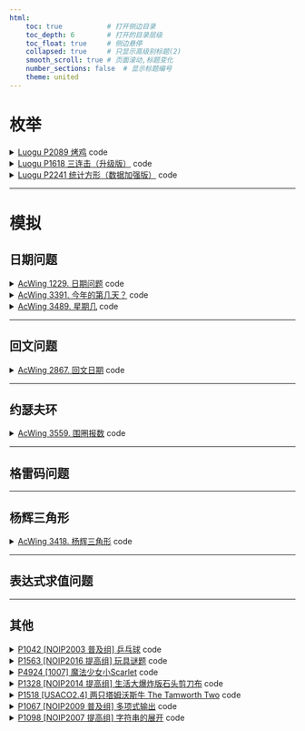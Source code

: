```yaml
---
html:
    toc: true           # 打开侧边目录
    toc_depth: 6        # 打开的目录层级
    toc_float: true     # 侧边悬停
    collapsed: true     # 只显示高级别标题(2)
    smooth_scroll: true # 页面滚动,标题变化
    number_sections: false  # 显示标题编号
    theme: united
---
```


# 枚举

<details><summary><a href="https://www.luogu.com.cn/problem/P2089" target="_blank">Luogu P2089 烤鸡</a> code</summary>

有 $10$ 种配料，每种配料可使用 $[1,3]$ 克（注意！没有 $0$ 克），求 $10$ 种配料组成的 $n$ 克方案总和

- 第 $1$ 种配料 可以选择 $1$ 克，$2$ 克，$3$克
- 第 $2$ 种配料 可以选择 $1$ 克，$2$ 克，$3$克
- 第 $3$ 种配料 可以选择 $1$ 克，$2$ 克，$3$克
- ...
- 第 $i$ 种配料 可以选择 $1$ 克，$2$ 克，$3$克
- ...
- 第 $10$ 种配料 可以选择 $1$ 克，$2$ 克，$3$克

我们尝试枚举 **所有配料** 的 **所有克数** 的方案，再检查一下，此方案的总克数，是否等于 $n$

```cpp
#include <iostream>
#include <cstring>
#include <queue>
#include <sstream>
using namespace std;

const int N=1;
int n;

queue<string> q;

string i2s(int num){
    string res;
    stringstream ss;
    ss<<num;
    ss>>res;
    return res;
}

int main(){
    cin>>n;
    for(int a=1; a<=3; a++)
    for(int b=1; b<=3; b++)
    for(int c=1; c<=3; c++)
    for(int d=1; d<=3; d++)
    for(int e=1; e<=3; e++)
    for(int f=1; f<=3; f++)
    for(int g=1; g<=3; g++)
    for(int h=1; h<=3; h++)
    for(int i=1; i<=3; i++)
    for(int j=1; j<=3; j++)
        if(a+b+c+d+e+f+g+h+i+j == n)
            q.push(i2s(a) + i2s(b) + i2s(c) + i2s(d) + i2s(e) + i2s(f) + i2s(g) + i2s(h) + i2s(i) + i2s(j));
    cout<<q.size()<<"\n";

    while(q.size()){
        for(auto c: q.front()) cout<<c<<" ";
        cout<<"\n";
        q.pop();
    }

    return 0;
}
```
</details>




<details><summary><a href="https://www.luogu.com.cn/problem/P1618" target="_blank">Luogu P1618 三连击（升级版）</a> code</summary>

用 $9$ 个数字 $[1,9]$, 组成 $3$ 个三位数

- 例 $123,456,789$，则 $A=123,B=456,C=789$

如果 $A:B:C = 123:456:789$，则方案数 $+1$

显然，我们可以枚举 **每一位** 的 **所有选择**，需要注意，如果一个数选择过了，就不能选择了

- 我们可以用一个 `bool st[10]` 的数组，来维护 $i$ 是否使用过，使用过为 $true$，未使用为 $false$  

最后，判断组成的 $3$ 个三位数，是否满足 $A:B:C$

```cpp
// 待实现
```

因为 $A:B:C$ 的关系，我们可以知道，只要有 $A$， 则可以算出 $B,C$

所以，我们只需要枚举 $A$，进而通过比例算出 $B,C$，最后，检查 $[1,9]$ 是否 **都使用过且仅使用过一次**

```cpp
#include <iostream>
#include <cstring>
using namespace std;

int a,b,c;
string s = "No!!!";

int main(){
	cin>>a>>b>>c;

	for(int i=1; i<=9 && a && b && c; i++)
	for(int j=1; j<=9; j++)
	for(int k=1; k<=9; k++){
		int x = i*100 + j*10 + k;
		int y = x*b/a;
		int z = x*c/a;
		int xx = x;
		int yy = y;
		int zz = z;

		int st[11];
		memset(st, 0, sizeof st);

		while(x) st[x%10]++, x/=10;
		while(y) st[y%10]++, y/=10;
		while(z) st[z%10]++, z/=10;

		bool flg=1;
		if(st[0]!=0) flg=0;
		for(int i=1; i<=9 && flg; i++)
			if(st[i]!=1) flg=0;
		
		if(flg)
			cout<<xx<<" "<<yy<<" "<<zz<<"\n", s = "";
	}

	if(s=="No!!!") cout<<s;

	return 0;
}
```

</details>





<details><summary><a href="https://www.luogu.com.cn/problem/P2241" target="_blank">Luogu P2241 统计方形（数据加强版）</a> code</summary>

统计 $n * m$ 大小的矩阵上，有多少个 **正方形** 和 **长方形**

- 长方形数量 = 矩形数量 - 正方形数量

那么此题就可以转换为求 **正方形** 数量和 **矩形** 数量 

首先考虑 **正方形** 数量：

- 边长为 $1$ 的正方形数量 = $n*m$ 
- 边长为 $2$ 的正方形数量 = $(n-1)*(m-1)$
- 边长为 $3$ 的正方形数量 = $(n-2)*(m-2)$
- ...
- 边长为 $i (i<=min(n,m))$ 的正方形数量 = $(n - (i-1))*(m - (i-1))$

因此，**正方形** 数量:

$$\sum_{i=1}^{min(n,m)} (n-i+1) * (m-i+1)$$

接下来考虑 **矩形** 数量：

- 宽为 $1$，长为 $1$ 的矩形数量 = $n*m$
- 宽为 $1$，长为 $2$ 的矩形数量 = $n*(m-1)$
- 宽为 $1$，长为 $3$ 的矩形数量 = $n*(m-2)$
- ...
- 宽为 $1$，长为 &m& 的矩形数量 = $n*(m-(m-1))$
- 宽为 $2$，长为 $1$ 的矩形数量 = $(n-1)*m$
- 宽为 $2$，长为 $2$ 的矩形数量 = $(n-1)*(m-1)$
- ...
- 宽为 $i (i<=n)$，长为 $j (j<=m)$ 的矩形数量 = $(n-(i-1))*(m-(i-1))$

因此，**矩形** 数量：

$$\sum_{i=1}^{n}\sum_{j=1}^{m} (n-i+1)*(m-i+1)$$

运用求和公式：

$= (1+n)*n/2 * (1+m)*m/2$
$= n*m*(1+n)*(1+m)/4$


```cpp
#include <iostream>
using namespace std;

typedef long long LL;

LL n, m;
LL a, b;	// 正方形数量 和 矩形数量

int main(){
	cin>>n>>m;
	for(int i=1; i<=n && i<=m; i++)
		a += (n-i+1) * (m-i+1);
	cout<<a<<" "<<n*m*(n+1)*(m+1) / 4 - a;
	return 0;
}
```
</details>




--- 

# 模拟


## 日期问题
<details><summary><a href="https://www.acwing.com/problem/content/description/1231/" target="_blank">AcWing 1229. 日期问题</a> code</summary>

```cpp
#include <iostream>
#include <set>
using namespace std;

int months[13]={0,31,28,31,30,31,30,31,31,30,31,30,31};
bool ck(int y, int m, int d){
    months[2] = 28;
    if(y>=2060 || y<1960) return 0; // 判断年
    if(m<1 || m>12) return 0;       // 判断月
    if(y%400==0 || (y%4==0 && y%100!=0)) months[2] = 29; 
    if(d<1 || d>months[m]) return 0;// 判断日
    return 1;
}

int main(){
    int y, m, d;
    scanf("%d/%d/%d", &y, &m, &d);

    set<int> pq;
    if(ck(1900+y, m, d)) pq.insert( (1900+y)*1e4 + m*1e2 + d);
    if(ck(2000+y, m, d)) pq.insert( (2000+y)*1e4 + m*1e2 + d);
    if(ck(1900+d, y, m)) pq.insert( (1900+d)*1e4 + y*1e2 + m);
    if(ck(2000+d, y, m)) pq.insert( (2000+d)*1e4 + y*1e2 + m);
    if(ck(1900+d, m, y)) pq.insert( (1900+d)*1e4 + m*1e2 + y);
    if(ck(2000+d, m, y)) pq.insert( (2000+d)*1e4 + m*1e2 + y);
    for(auto x: pq) printf("%d-%02d-%02d\n", x/10000, x%10000/100, x%100);

    return 0;
}
```
</details>

<details><summary><a href="https://www.acwing.com/problem/content/description/3394/" target="_blank">AcWing 3391. 今年的第几天？</a> code</summary>

```cpp
#include <iostream>
using namespace std;

int months[13]={0,31,28,31,30,31,30,31,31,30,31,30,31};
bool ck(int y, int m, int d){
    months[2] = 28;
    if(m<1 || m>12) return 0;       // 判断月
    if(y%400==0 || (y%4==0 && y%100!=0)) months[2] = 29; 
    if(d<1 || d>months[m]) return 0;// 判断日
    return 1;
}

int main(){
    int y, m, d;
    while(cin>>y>>m>>d){
        int res=0, day=m*100+d;
        for(int i=101; i<=day; i++)
            if(ck(y, i/100, i%100))
                res++;
        cout<<res<<"\n";
    }
    
    return 0;
}
```
</details>

<details><summary><a href="https://www.acwing.com/problem/content/description/3492/" target="_blank">AcWing 3489. 星期几</a> code</summary>

> 基姆•拉尔森公式可以由公历的年月日推导出当天的星期
> `w = (d + 2m + 3(m + 1) / 5 + y + y / 4 - y / 100 + y / 400 + 1) % 7`
> * d 为日期, 范围是1-31
> * m 为月份, 范围是3-14, 当年的1, 2月需处理为上一年的13, 14月(即y-=1, m+=1或2)
> * y 为年份, 当月份为1, 2时, y-=1
> * w 为星期, 范围是为0-6, 星期日用0表示, 星期一为1, 以此类推, 星期六为6

```cpp
#include <algorithm>
#include <cstring>
#include <iostream>
#include <map>

using namespace std;

int months[13]={0,31,28,31,30,31,30,31,31,30,31,30,31};
map<string, int> month_name = {
    {"January", 1},{"February", 2},{"March", 3},{"April", 4},
    {"May", 5},{"June", 6},{"July", 7},{"August", 8},
    {"September", 9},{"October", 10},{"November", 11},{"December", 12} };

string week_name[7] = {
    "Monday", "Tuesday", "Wednesday", "Thursday",
    "Friday", "Saturday", "Sunday"};

int main() {
    int d, m, y;
    string str;
    while (cin >> d >> str >> y) {
        m = month_name[str];
        if(m==1||m==2) m += 12, y--;
        cout<<week_name[ (d + 2 *m + 3 *(m+1)/5 + y + y/4 -y /100 + y/400)%7 ] << endl;
    }

    return 0;
}

```
</details>

---

## 回文问题

<details><summary><a href="https://www.acwing.com/problem/content/description/2870/" target="_blank">AcWing 2867. 回文日期</a> code</summary>

```cpp
#include <iostream>
using namespace std;

int months[13]={0,31,28,31,30,31,30,31,31,30,31,30,31};
bool ck(int y, int m, int d){
    months[2] = 28;
    if(m<1 || m>12) return 0;       // 判断月
    if(y%400==0 || (y%4==0 && y%100!=0)) months[2] = 29; 
    if(d<1 || d>months[m]) return 0;// 判断日
    return 1;
}

bool flg=0;

int main(){
    int start; cin>>start;
    int d, m, y=start/10000;
    
    for(; ; y++){
        m = y%10*10 + y%100/10;
        d = y/100%10*10 + y/1000;
        
        if(ck(y, m, d) && y*1e4+m*1e2+d > start){
            
            if(!flg){
                printf("%d%02d%02d\n", y, m, d);   
                flg=1;
            }
            
            if(m == d && m/10 != m%10){
                printf("%d%02d%02d\n", y, m, d); 
                break;
            }
        }
    }
    return 0;
}
```
</details>

---
## 约瑟夫环

<details><summary><a href="https://www.acwing.com/problem/content/description/3562/" target="_blank">AcWing 3559. 围圈报数</a> code</summary>

```cpp
#include <iostream>
#include <cstring>
using namespace std;

void solve(){
    int n; cin>>n;
    bool a[n];
    memset(a, true, sizeof a);
    
    int k=0, cnt=0;
    for(int i=0; cnt<n; i++){
        
        if(a[i]){
            k++;
            
            if(k==3){
                printf("%d ", i+1);
                a[i]=0;
                cnt++;
                k=0;
            }
        }
        
        // 到达首位
        if(i==n-1) i=-1;    
    }
    
    puts("");
    
    return ;
}

int main(){
    int T; cin>>T; while(T--)
    solve();
    return 0;
}
```
</details>

---
## 格雷码问题



---
## 杨辉三角形

<details><summary><a href="https://www.acwing.com/problem/content/description/3421/" target="_blank">AcWing 3418. 杨辉三角形</a> code</summary>

```cpp
#pragma GCC optimize(2)
#pragma GCC optimize(3,"Ofast","inline")

#include <iostream>
#include <cmath>
using namespace std;

const int INF=0x3f3f3f3f;

typedef long long LL;

LL f[30][30];

LL c(int a, int b){
    LL res=1;
    for(int i=a, j=1; j<=b; i--, j++)
        res=res*i/j;
    return res;
}

int main(){
    LL n;
    cin>>n;
    if(n==1){
        cout<<n;
        return 0;
    }
    
    f[0][0]=1;
    for(int i=1; i<=20; i++){
        f[i][0]=1;
        for(int j=1; j<=i; j++){
            // 计算
            f[i][j]=f[i-1][j-1]+f[i-1][j];
            
            // 大于1e9无意义，直接设置为INF，防止下面的值爆LL
            if(f[i][j]>1e9) f[i][j]=INF; 
            
            // 找到目标值
            if(f[i][j]==n){
                // (1 + (i+1 - 1))*(i)/2  (a1+an)*(n)/2  （首项+末项）*（项数）/ 2
                cout<<1LL*(i+1)*(i)/2+j+1;
                return 0;
            }
        }    
    }

    /*  顺序找会超时
    for(int i=2001; i<=n; i++){
        if(i==n){
            cout<<1LL*(i+1)*(i)/2+2;
            return 0;
        }
        if( i*(i-1)/2 ==n){
            cout<<1LL*(i+1)*(i)/2+3;
            return 0;
        }
    }
    */
    
    // 答案一定在c(i,1) c(i,2)中
    LL i=sqrt(2*n)+1;
    
    if( c(i,2) == n)
        cout<<i*(i+1)/2+3; // c(i,2)
    else
        cout<<n*(n+1)/2+2; // c(n,1)
    
    return 0;
}
```
</details>

---
## 表达式求值问题



---
## 其他

<details><summary><a href="https://www.luogu.com.cn/problem/P1042" target="_blank">P1042 [NOIP2003 普及组] 乒乓球</a> code</summary>

```cpp
#include <iostream>
using namespace std;

const int N=1;
string s;

int main(){
	string t;
	while(cin>>t) s += t;
	s = " " + s;

	int a=0, b=0;
	for(int i=1; i<s.size()-1 && s[i]!='E'; i++){
		if(s[i]=='W') a++;
		else b++;
		if(i!=0 && max(a,b)>=11 && i!=s.size()-2 && abs(a-b)>=2){
			cout<<a<<":"<<b<<"\n";
			a=0, b=0;
		}
	}
	cout<<a<<":"<<b<<"\n\n";
	a=0, b=0;

	for(int i=1; i<s.size()-1 && s[i]!='E'; i++){
		if(s[i]=='W') a++;
		else b++;
		if(i!=0 && max(a,b)>=21 && i!=s.size()-2 && abs(a-b)>=2){
			cout<<a<<":"<<b<<"\n";
			a=0, b=0;
		}
	}
	cout<<a<<":"<<b<<"\n";

	return 0;
}
```
</details>

<details><summary><a href="https://www.luogu.com.cn/problem/P1563" target="_blank">P1563 [NOIP2016 提高组] 玩具谜题</a> code</summary>

```cpp
#define fst first
#define sed second
#include <cstring>
#include <iostream>
using namespace std;

typedef pair<bool, string> pbs;

const int N=1e5+10;

// 00 <-
// 01 ->
// 10 ->
// 11 <-

pbs a[N];	// 人
int n, m;

int main(){
	cin>>n>>m;
	for(int i=1; i<=n; i++) cin>>a[i].fst>>a[i].sed;
	
	int idx=1;	// 现在位置
	while(m--){
		int f, l;
		cin>>f>>l;
		
		if(!a[idx].fst && !f) f=0;
		else if(!a[idx].fst && f) f=1;
		else if(a[idx].fst && !f) f=1;
		else if(a[idx].fst && f) f=0;

		if(f)
			idx = (idx + l) % n;
		else 
			idx = (idx + n - l) % n;
		
		if(idx == 0) idx = n;
	}

	cout<<a[idx].sed;

	return 0;
}
```
</details>

<details><summary><a href="https://www.luogu.com.cn/problem/P4924" target="_blank">P4924 [1007] 魔法少女小Scarlet</a> code</summary>

```cpp
#include <iostream>
using namespace std;

const int N=510;

int g[N][N], rg[N][N], tg[N][N];
int n, m;

int main(){
	cin>>n>>m;
	for(int i=1, t=1; i<=n; i++)
		for(int j=1; j<=n; j++, t++)
			g[i][j] = rg[i][j] = t;

	while(m--){
		int x, y, r, z;
		cin>>x>>y>>r>>z;

		int x1 = x - r, y1 = y - r;
		int x2 = x + r, y2 = y + r;
		
		for(int i=x1, ii=1; i<=x2; i++, ii++)
			for(int j=y1, jj=1; j<=y2; j++, jj++)
				tg[ii][jj] = g[i][j];
		
		for(int i=1; i<=2*r+1; i++)
			for(int j=1; j<=2*r+1; j++)
				if(!z)		
					rg[j][2*r+2-i] = tg[i][j];
				else
					rg[2*r+2-j][i] = tg[i][j];
			
		for(int i=x1, ii=1; i<=x2; i++, ii++)
			for(int j=y1, jj=1; j<=y2; j++, jj++)
				g[i][j] = rg[ii][jj];
	}

	for(int i=1; i<=n; i++, cout<<"\n")
		for(int j=1; j<=n; j++, cout<<" ")
			cout<<g[i][j];

	return 0;
}
```
</details>

<details><summary><a href="https://www.luogu.com.cn/problem/P1328" target="_blank">P1328 [NOIP2014 提高组] 生活大爆炸版石头剪刀布</a> code</summary>

```cpp
#include <iostream>
using namespace std;

const int N=1;

int n, na, nb, resa, resb;
int A[210], B[210];   // 出拳顺序

bool pk(int a, int b){    // a 赢 b
    if(a==0)
    if(b==2 || b==3)  return 1;

    if(a==1)
    if(b==0 || b==3) return 1;

    if(a==2)
    if(b==1 || b==4) return 1;

    if(a==3)
    if(b==2 || b==4) return 1;
    
    if(a==4)
    if(b==0 || b==1) return 1;

    return 0;
}

int main(){
    cin>>n>>na>>nb;
    for(int i=1; i<=na; i++) cin>>A[i];
    for(int j=1; j<=nb; j++) cin>>B[j];

    for(int i=1, j=1; n; i==na?i=1:i++, j==nb?j=1:j++, n--)
        resa+=pk(A[i], B[j]), resb+=pk(B[j], A[i]);

    cout<<resa<<" "<<resb;

    return 0;
}
```
</details>

<details><summary><a href="https://www.luogu.com.cn/problem/P1518" target="_blank">P1518 [USACO2.4] 两只塔姆沃斯牛 The Tamworth Two</a> code</summary>

```cpp
#define fst first
#define sed second
#include <iostream>
#include <cstring>
using namespace std;

typedef pair<int, int> PII;

const int dxy[4][2] = { {-1,0}, {0,1}, {1,0}, {0,-1} };

char g[20][20];
int ff = 0, fc = 0; // 他们的初始方向
PII uf, uc;     // 他们的初始位置

int main() {
    for (int i = 1; i <= 10; i++) {
        string s; cin >> s;
        for (int j = 1; j <= 10; j++) {
            g[i][j] = s[j - 1];

            if (g[i][j] == 'F')
                uf = { i,j };
            if (g[i][j] == 'C')
                uc = { i,j };
        }
    }

    int res = 0;
    while (++res) {

        int nx = uf.fst + dxy[ff][0];
        int ny = uf.sed + dxy[ff][1];

        if (nx < 1 || nx>10 || ny < 1 || ny>10 || g[nx][ny] == '*') {
            if (++ff == 4) ff = 0; // 不能走的地方
        }
        else {
            uf = { nx, ny };  // 更新位置
        }

        nx = uc.fst + dxy[fc][0];
        ny = uc.sed + dxy[fc][1];

        if (nx < 1 || nx>10 || ny < 1 || ny>10 || g[nx][ny] == '*') {
            if (++fc == 4) fc = 0; // 不能走的地方
        }
        else {
            uc = { nx, ny };  // 更新位置
        }

        if (uf == uc) {
            break;
        }

        if(res>1e7) break;
    }

    printf("%d", res>1e7?0:res);

    return 0;
}
```
</details>

<details><summary><a href="https://www.luogu.com.cn/problem/P1067" target="_blank">P1067 [NOIP2009 普及组] 多项式输出</a> code</summary>

```cpp
#include <iostream>
#include <cstring>
using namespace std;

const int N=1;

int n;
bool flg=1;

int main(){
    cin>>n;
    n++;
    while(n--){
        int num; cin>>num;
        if(!num) continue;

        // 符号输出
        if(num>0 && !flg) cout<<"+"; 
        if(num<0) cout<<"-";
        
        // 数字输出
        num=abs(num);
        if(num!=1 || n==0) cout<<num;

        // 次方输出
        if(n==1) {
            cout<<"x";
            continue;
        }
        if(n!=0) cout<<"x^"<<n;

        // 有了输出
        flg=0;
    }

    return 0;
}
```
</details>

<details><summary><a href="https://www.luogu.com.cn/problem/P1098" target="_blank">P1098 [NOIP2007 提高组] 字符串的展开</a> code</summary>

```cpp
#include <iostream>
#include <cstring>
#include <algorithm>
using namespace std;

const int N=1;

string s;
int n, p1, p2, p3;

int main(){
    cin>>p1>>p2>>p3;
    cin>>s; n=s.size(); s=" "+s;

    for(int i=1; i<=n; i++){
        
        if(s[i]=='-'){
            char a = s[i-1], b = s[i+1];
            string ts;

            if(a>='a' && a<='z' && b>='a' && b<='z' && a<b){   // 字母
                if(a<b) for(char c=a+1; c<b; c++) ts += c;
                if(p3 == 2) reverse(ts.begin(), ts.end());
                if(p1 == 2) for(auto &c: ts) c-=32;

                for(int j=0; j<ts.size(); j++)
                    for(int k=0; k<p2; k++)
                        if(p1==3) cout<<"*";
                        else cout<<ts[j];
                continue;
            }

            if(a>='0' && a<='9' && b>='0' && b<='9' && a<b){   // 数字
                if(a<b) for(char c=a+1; c<b; c++) ts += c;
                if(p3 == 2) reverse(ts.begin(), ts.end());

                for(int j=0; j<ts.size(); j++)
                    for(int k=0; k<p2; k++)
                        if(p1==3) cout<<"*";
                        else cout<<ts[j];
                continue;
            }
        }

        // 其余情况
        cout<<s[i];
    }
    return 0;
}
```
</details>
